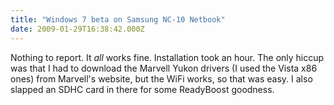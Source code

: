 ```yaml
---
title: "Windows 7 beta on Samsung NC-10 Netbook"
date: 2009-01-29T16:38:42.000Z
---
```

Nothing to report. It _all_ works fine. Installation took an hour. The only hiccup was that I had to download the Marvell Yukon drivers (I used the Vista x86 ones) from Marvell's website, but the WiFi works, so that was easy. I also slapped an SDHC card in there for some ReadyBoost goodness.
